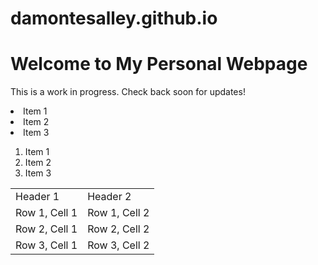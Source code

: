 # damontesalley.github.io
<!DOCTYPE html>
<html lang="en">
<head>
<meta charset="UTF-8">
<meta name="viewport" content="width=device-width, initial-scale=1.0">
<title>Damonte'  - Personal Webpage</title>
</head>
<body>
<h1>Welcome to My Personal Webpage</h1>
<p>This is a work in progress. Check back soon for updates!</p>
</body>
</html>
		<li> Item 1 </li>
		<li> Item 2 </li>
		<li> Item 3 </li>
</ol>
<ol>
		<li> Item 1 </li>
		<li> Item 2 </li>
		<li> Item 3 </li>
</ol>
<table>
	<tr>
		<td>Header 1</td>
		<td>Header 2</td>
	</tr>
	<tr>
		<td> Row 1, Cell 1 </td>
		<td> Row 1, Cell 2 </td>
		</tr>
	<tr>
		<td> Row 2, Cell 1 </td>
		<td> Row 2, Cell 2 </td>
		</tr>
	<tr>
		<td> Row 3, Cell 1 </td>
		<td> Row 3, Cell 2 </td>
